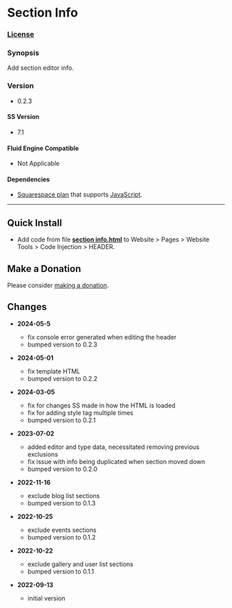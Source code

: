 # Section Info

### [License][1]
    
### Synopsis

Add section editor info.

### Version

  * 0.2.3

#### SS Version

  * 7.1

#### Fluid Engine Compatible

  * Not Applicable

#### Dependencies

  * [Squarespace plan][2] that supports [JavaScript][3].

---

## Quick Install

* Add code from file **[section info.html][4]** to Website > Pages > Website
  Tools > Code Injection > HEADER.

## Make a Donation

Please consider [making a donation][5].

## Changes

* **2024-05-5**

  * fix console error generated when editing the header
  * bumped version to 0.2.3
  
* **2024-05-01**

  * fix template HTML
  * bumped version to 0.2.2
  
* **2024-03-05**

  * fix for changes SS made in how the HTML is loaded
  * fix for adding style tag multiple times
  * bumped version to 0.2.1
  
* **2023-07-02**

  * added editor and type data, necessitated removing previous exclusions
  * fix issue with info being duplicated when section moved down
  * bumped version to 0.2.0
  
* **2022-11-16**

  * exclude blog list sections
  * bumped version to 0.1.3
  
* **2022-10-25**

  * exclude events sections
  * bumped version to 0.1.2
  
* **2022-10-22**

  * exclude gallery and user list sections
  * bumped version to 0.1.1
  
* **2022-09-13**

  * initial version

[1]: https://github.com/tomsWebConsulting/twcsl/blob/main/LICENSE.txt#L1
[2]: https://www.squarespace.com/pricing
[3]: https://en.wikipedia.org/wiki/JavaScript
[4]: section%20info.html#L1
[5]: https://github.com/tomsWebConsulting/twcsl#make-a-donation
